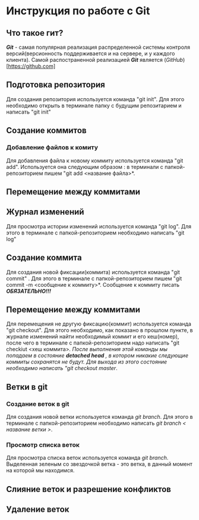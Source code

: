 # Инструкция по работе с Git

## Что такое гит?
***Git*** - самая популярная реализация распределенной системы контроля версий(версионность поддерживается и на сервере, и у каждого клиента). Самой распостраненной реализацией ***Git*** является (*GitHub*)[https://github.com]
## Подготовка репозитория
Для создания репозитория используется команда "git init". Для этого необходимо открыть в терминале папку с будущим репозитарием и написать "git init"

## Создание коммитов

### Добавление файлов к комиту
Для добавления файла к новому коммиту используется команда "git add". Используется она следующим образом : в терминали с папкой-репозиторием пишем "git add <название файла>*.

## Перемещение между коммитами

## Журнал изменений
Для просмотра истории изменений используется команда "git log". Для этого в терминале с папкой-репозиторием необходимо написать "git log"

## Создание коммита
Для создания новой фиксации(коммита) используется команда "git commit" . Для этого в терминале с папкой-репозиторием пишем "git commit -m <сообщение к коммиту>*. Сообщение к коммиту писать ***ОБЯЗАТЕЛЬНО!!!***

## Перемещение между коммитами

Для перемещения не другую фиксацию(коммит) используется команда "git checkout". Для этого необходимо, как показано в прошлом пункте, в журнале изменений найти необходимый коммит и его кеш(номер), после чего в терминале с папкой-репозиторием надо написать "git checkiut <хеш коммита>*. После выполнения этой команды мы попадаем в состояние **detached head** , в котором никакие следующие коммиты сохранятся не будут. Для выхода из этого состояние необходимо написать "git checkout master*.

## Ветки в git
### Создание веток в git
Для создания новой ветки используется команда *git branch*. Для этого в терминале с папкой-репозиторием необходимо написать *git branch < название ветки >*.
### Просмотр списка веток
Для просмотра списка веток используется команда *git branch*. Выделенная зеленым со звездочкой ветка - это ветка, в данный момент на которой мы находимся.

## Слияние веток и разрешение конфликтов

## Удаление веток
